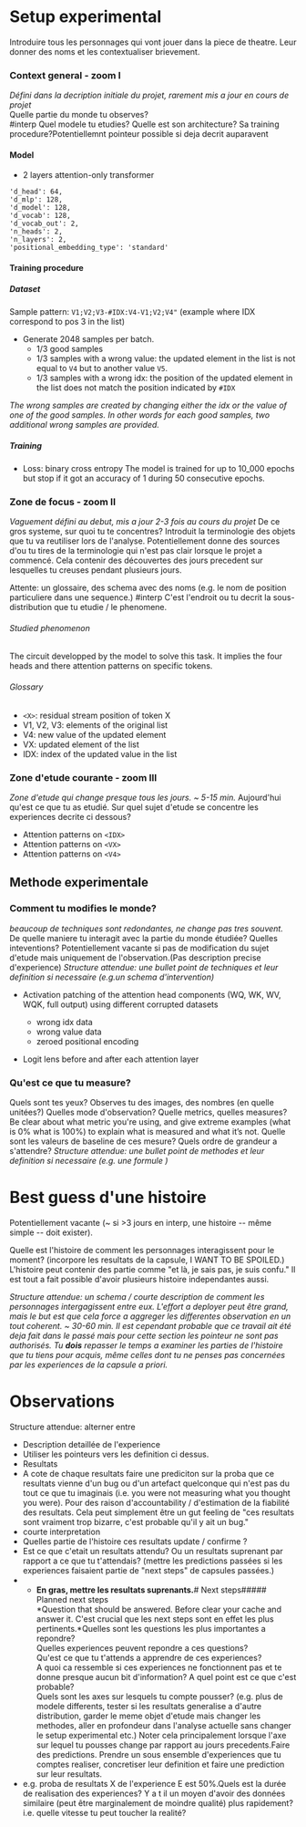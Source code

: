 # Setup experimental  
Introduire tous les personnages qui vont jouer dans la piece de theatre. Leur donner des noms et les contextualiser brievement.

### Context general - zoom I  
*Défini dans la decription initiale du projet, rarement mis a jour en cours de projet*  
Quelle partie du monde tu observes?  
#interp Quel modele tu etudies? Quelle est son architecture? Sa training procedure?Potentiellemnt pointeur possible si deja decrit auparavent

#### Model
- 2 layers attention-only transformer
```
'd_head': 64,
'd_mlp': 128,
'd_model': 128,
'd_vocab': 128,
'd_vocab_out': 2,
'n_heads': 2,
'n_layers': 2,
'positional_embedding_type': 'standard'
```

#### Training procedure
##### Dataset
Sample pattern: 
`V1;V2;V3-#IDX:V4-V1;V2;V4"` (example where IDX correspond to pos 3 in the list)

- Generate 2048 samples per batch.
	- 1/3 good samples
	- 1/3 samples with a wrong value: the updated element in the list is not equal to `V4` but to another value `V5`. 
	- 1/3 samples with a wrong idx: the position of the updated element in the list does not match the position indicated by `#IDX`

*The wrong samples are created by changing either the idx or the value of one of the good samples. In other words for each good samples, two additional wrong samples are provided.*

##### Training
- Loss: binary cross entropy
The model is trained for up to 10_000 epochs but stop if it got an accuracy of 1 during 50 consecutive epochs.


### Zone de focus - zoom II  
*Vaguement défini au debut, mis a jour 2-3 fois au cours du projet*
De ce gros systeme, sur quoi tu te concentres? Introduit la terminologie des objets que tu va reutiliser lors de l'analyse. Potentiellement donne des sources d'ou tu tires de la terminologie qui n'est pas clair lorsque le projet a commencé. Cela contenir des découvertes des jours precedent sur lesquelles tu creuses pendant plusieurs jours.

Attente: un glossaire, des schema avec des noms (e.g. le nom de position particuliere dans une sequence.)
#interp C'est l'endroit ou tu decrit la sous-distribution que tu etudie / le phenomene.

###### Studied phenomenon
The circuit developped by the model to solve this task. 
It implies the four heads and there attention patterns on specific tokens.

###### Glossary
- `<X>`: residual stream position of token X
- V1, V2, V3: elements of the original list
- V4: new value of the updated element
- VX: updated element of the list 
- IDX: index of the updated value in the list

### Zone d'etude courante - zoom III 
*Zone d'etude qui change presque tous les jours. ~ 5-15 min.*
Aujourd'hui qu'est ce que tu as etudié. Sur quel sujet d'etude se concentre les experiences decrite ci dessous?

- Attention patterns on `<IDX>`
- Attention patterns on `<VX>`
- Attention patterns on `<V4>`


## Methode experimentale
### Comment tu modifies le monde?  
*beaucoup de techniques sont redondantes, ne change pas tres souvent.*  
De quelle maniere tu interagit avec la partie du monde étudiée? Quelles inteventions? Potentiellement vacante si pas de modification du sujet d'etude mais uniquement de l'observation.(Pas description precise d'experience)
*Structure attendue: une bullet point de techniques et leur definition si necessaire (e.g.un schema d'intervention)*

- Activation patching of the attention head components (WQ, WK, WV, WQK, full output) using different corrupted datasets
	- wrong idx data
	- wrong value data
	- zeroed positional encoding 

- Logit lens before and after each attention layer

### Qu'est ce que tu measure?  
Quels sont tes yeux? Observes tu des images, des nombres (en quelle unitées?) Quelles mode d'observation? Quelle metrics, quelles measures?Be clear about what metric you're using, and give extreme examples (what is 0% what is 100%) to explain what is measured and what it’s not.
Quelle sont les valeurs de baseline de ces mesure? Quels ordre de grandeur a s'attendre?
*Structure attendue: une bullet point de methodes et leur definition si necessaire (e.g. une formule )*

# Best guess d'une histoire  
Potentiellement vacante (~ si >3 jours en interp, une histoire -- même simple -- doit exister).  

Quelle est l'histoire de comment les personnages interagissent pour le moment? (incorpore les resultats de la capsule, I WANT TO BE SPOILED.) L'histoire peut contenir des partie comme "et là, je sais pas, je suis confu." 
Il est tout a fait possible d'avoir plusieurs histoire independantes aussi.

*Structure attendue: un schema / courte description de comment les personnages intergagissent entre eux. L'effort a deployer peut être grand, mais le but est que cela force a aggreger les differentes observation en un tout coherent. ~ 30-60 min. Il est cependant probable que ce travail ait été deja fait dans le passé mais pour cette section les pointeur ne sont pas authorisés. Tu **dois** repasser le temps a examiner les parties de l'histoire que tu tiens pour acquis, même celles dont tu ne penses pas concernées par les experiences de la capsule a priori.*

# Observations
Structure attendue: alterner entre  
* Description detaillée de l'experience  
* Utiliser les pointeurs vers les definition ci dessus.  
* Resultats  
* A cote de chaque resultats faire une prediciton sur la proba que ce resultats vienne d'un bug ou d'un artefact quelconque qui n'est pas du tout ce que tu imaginais (i.e. you were not measuring what you thought you were). Pour des raison d'accountability / d'estimation de la fiabilité des resultats. Cela peut simplement être un gut feeling de "ces resultats sont vraiment trop bizarre, c'est probable qu'il y ait un bug."  
* courte interpretation  
* Quelles partie de l'histoire ces resultats update / confirme ?  
* Est ce que c'etait un resultats attendu? Ou un resultats suprenant par rapport a ce que tu t'attendais? (mettre les predictions passées si les experiences faisaient partie de "next steps" de capsules passées.)  
* * **En gras, mettre les resultats suprenants.**# Next steps##### Planned next steps  
*Question that should be answered. Before clear your cache and answer it. C'est crucial que les next steps sont en effet les plus pertinents.*Quelles sont les questions les plus importantes a repondre?  
Quelles experiences peuvent repondre a ces questions?  
Qu'est ce que tu t'attends a apprendre de ces experiences?  
A quoi ca ressemble si ces experiences ne fonctionnent pas et te donne presque aucun bit d'information? A quel point est ce que c'est probable?  
Quels sont les axes sur lesquels tu compte pousser? (e.g. plus de modele differents, tester si les resultats generalise a d'autre distribution, garder le meme objet d'etude mais changer les methodes, aller en profondeur dans l'analyse actuelle sans changer le setup experimental etc.) Noter cela principalement lorsque l'axe sur lequel tu pousses change par rapport au jours precedents.Faire des predictions. Prendre un sous ensemble d'experiences que tu comptes realiser, concretiser leur definition et faire une prediction sur leur resultats.  
* e.g. proba de resultats X de l'experience E est 50%.Quels est la durée de realisation des experiences? Y a t il un moyen d'avoir des données similaire (peut être marginalement de moindre qualité) plus rapidement? i.e. quelle vitesse tu peut toucher la realité?